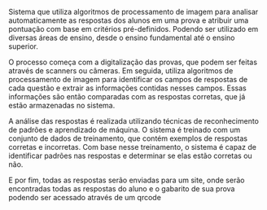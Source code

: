 Sistema que utiliza algoritmos de processamento de imagem para analisar automaticamente as respostas dos alunos em uma prova e atribuir uma pontuação com base em critérios pré-definidos. Podendo ser utilizado em diversas áreas de ensino, desde o ensino fundamental até o ensino superior.

O processo começa com a digitalização das provas, que podem ser feitas através de scanners ou câmeras. Em seguida, utiliza algoritmos de processamento de imagem para identificar os campos de respostas de cada questão e extrair as informações contidas nesses campos. Essas informações são então comparadas com as respostas corretas, que já estão armazenadas no sistema.

A análise das respostas é realizada utilizando técnicas de reconhecimento de padrões e aprendizado de máquina. O sistema é treinado com um conjunto de dados de treinamento, que contém exemplos de respostas corretas e incorretas. Com base nesse treinamento, o sistema é capaz de identificar padrões nas respostas e determinar se elas estão corretas ou não.

E por fim, todas as respostas serão enviadas para um site, onde serão encontradas todas as respostas do aluno e o gabarito de sua prova podendo ser acessado através de um qrcode 